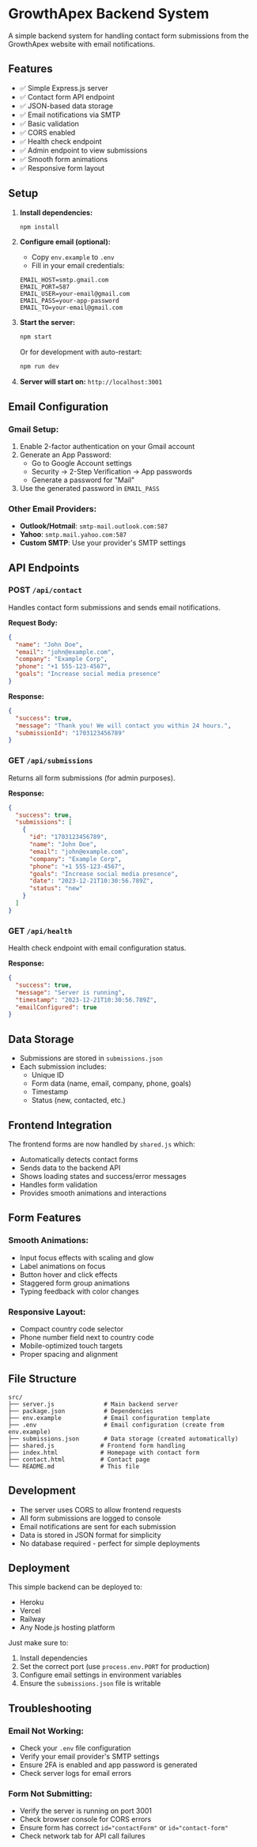 # GrowthApex Backend System

A simple backend system for handling contact form submissions from the GrowthApex website with email notifications.

## Features

- ✅ Simple Express.js server
- ✅ Contact form API endpoint
- ✅ JSON-based data storage
- ✅ Email notifications via SMTP
- ✅ Basic validation
- ✅ CORS enabled
- ✅ Health check endpoint
- ✅ Admin endpoint to view submissions
- ✅ Smooth form animations
- ✅ Responsive form layout

## Setup

1. **Install dependencies:**
   ```bash
   npm install
   ```

2. **Configure email (optional):**
   - Copy `env.example` to `.env`
   - Fill in your email credentials:
   ```env
   EMAIL_HOST=smtp.gmail.com
   EMAIL_PORT=587
   EMAIL_USER=your-email@gmail.com
   EMAIL_PASS=your-app-password
   EMAIL_TO=your-email@gmail.com
   ```

3. **Start the server:**
   ```bash
   npm start
   ```
   
   Or for development with auto-restart:
   ```bash
   npm run dev
   ```

4. **Server will start on:** `http://localhost:3001`

## Email Configuration

### Gmail Setup:
1. Enable 2-factor authentication on your Gmail account
2. Generate an App Password:
   - Go to Google Account settings
   - Security → 2-Step Verification → App passwords
   - Generate a password for "Mail"
3. Use the generated password in `EMAIL_PASS`

### Other Email Providers:
- **Outlook/Hotmail**: `smtp-mail.outlook.com:587`
- **Yahoo**: `smtp.mail.yahoo.com:587`
- **Custom SMTP**: Use your provider's SMTP settings

## API Endpoints

### POST `/api/contact`
Handles contact form submissions and sends email notifications.

**Request Body:**
```json
{
  "name": "John Doe",
  "email": "john@example.com",
  "company": "Example Corp",
  "phone": "+1 555-123-4567",
  "goals": "Increase social media presence"
}
```

**Response:**
```json
{
  "success": true,
  "message": "Thank you! We will contact you within 24 hours.",
  "submissionId": "1703123456789"
}
```

### GET `/api/submissions`
Returns all form submissions (for admin purposes).

**Response:**
```json
{
  "success": true,
  "submissions": [
    {
      "id": "1703123456789",
      "name": "John Doe",
      "email": "john@example.com",
      "company": "Example Corp",
      "phone": "+1 555-123-4567",
      "goals": "Increase social media presence",
      "date": "2023-12-21T10:30:56.789Z",
      "status": "new"
    }
  ]
}
```

### GET `/api/health`
Health check endpoint with email configuration status.

**Response:**
```json
{
  "success": true,
  "message": "Server is running",
  "timestamp": "2023-12-21T10:30:56.789Z",
  "emailConfigured": true
}
```

## Data Storage

- Submissions are stored in `submissions.json`
- Each submission includes:
  - Unique ID
  - Form data (name, email, company, phone, goals)
  - Timestamp
  - Status (new, contacted, etc.)

## Frontend Integration

The frontend forms are now handled by `shared.js` which:
- Automatically detects contact forms
- Sends data to the backend API
- Shows loading states and success/error messages
- Handles form validation
- Provides smooth animations and interactions

## Form Features

### Smooth Animations:
- Input focus effects with scaling and glow
- Label animations on focus
- Button hover and click effects
- Staggered form group animations
- Typing feedback with color changes

### Responsive Layout:
- Compact country code selector
- Phone number field next to country code
- Mobile-optimized touch targets
- Proper spacing and alignment

## File Structure

```
src/
├── server.js              # Main backend server
├── package.json           # Dependencies
├── env.example            # Email configuration template
├── .env                   # Email configuration (create from env.example)
├── submissions.json       # Data storage (created automatically)
├── shared.js             # Frontend form handling
├── index.html            # Homepage with contact form
├── contact.html          # Contact page
└── README.md             # This file
```

## Development

- The server uses CORS to allow frontend requests
- All form submissions are logged to console
- Email notifications are sent for each submission
- Data is stored in JSON format for simplicity
- No database required - perfect for simple deployments

## Deployment

This simple backend can be deployed to:
- Heroku
- Vercel
- Railway
- Any Node.js hosting platform

Just make sure to:
1. Install dependencies
2. Set the correct port (use `process.env.PORT` for production)
3. Configure email settings in environment variables
4. Ensure the `submissions.json` file is writable

## Troubleshooting

### Email Not Working:
- Check your `.env` file configuration
- Verify your email provider's SMTP settings
- Ensure 2FA is enabled and app password is generated
- Check server logs for email errors

### Form Not Submitting:
- Verify the server is running on port 3001
- Check browser console for CORS errors
- Ensure form has correct `id="contactForm"` or `id="contact-form"`
- Check network tab for API call failures 